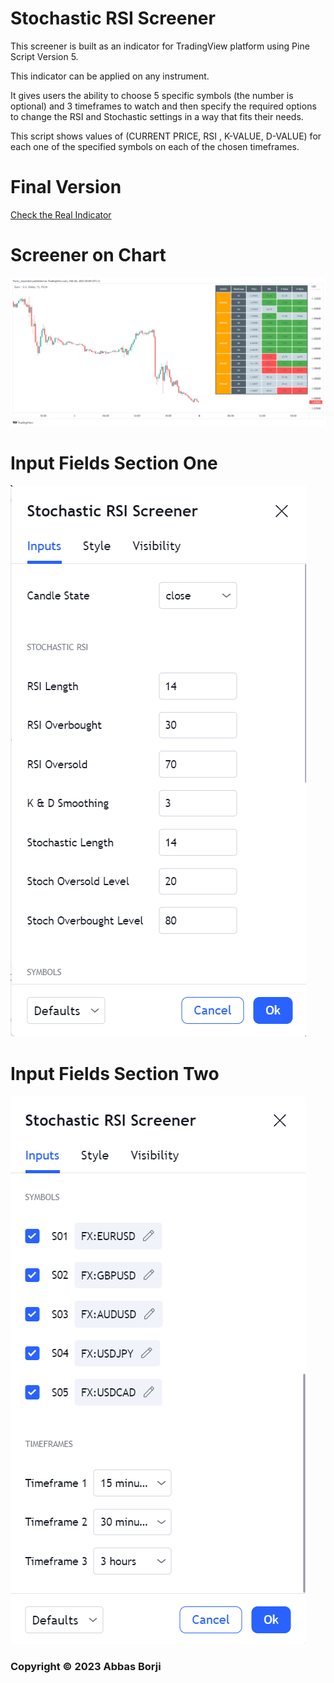 # Stochastic RSI Screener

This screener is built as an indicator for TradingView platform using Pine Script Version 5.

This indicator can be applied on any instrument.

It gives users the ability to choose 5 specific symbols (the number is optional) and 3 timeframes to watch and then specify the required options to change the RSI and Stochastic settings in a way that fits their needs.

This script shows values of (CURRENT PRICE, RSI , K-VALUE, D-VALUE) for each one of the specified symbols on each of the chosen timeframes.

# Final Version
[Check the Real Indicator](https://www.tradingview.com/script/IGpEtvup-Multi-Timeframe-Stochastic-RSI-Screener/)

# Screener on Chart
![alt text](https://github.com/Abbas-Borji/Stochastic-RSI-Screener/blob/main/Screenshots/Five%20Symbols%20Three%20TimeFrames%20(Design-Enhanced).png?raw=true)

# Input Fields Section One
![alt text](https://github.com/Abbas-Borji/Stochastic-RSI-Screener/blob/main/Screenshots/Input%20Fields%201.png?raw=true)

# Input Fields Section Two
![alt text](https://github.com/Abbas-Borji/Stochastic-RSI-Screener/blob/main/Screenshots/Input%20Fields%202.png?raw=true)

### Copyright © 2023 Abbas Borji
